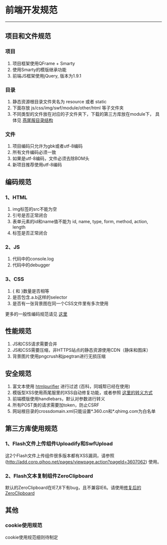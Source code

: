 # 前端开发规范

--- 


## 项目和文件规范

### 项目

1. 项目框架使用QFrame + Smarty
1. 使用Smarty的模版继承功能
1. 前端JS框架使用jQuery, 版本为1.9.1

### 目录

1. 静态资源根目录文件夹名为 resource 或者 static
1. 下面存放 js/css/img/swf/module/other/html 等子文件夹
1. 不同类型的文件放在对应的子文件夹下，下载的第三方库放在module下， 具体见 [燕尾服目录结构](http://stc.qiwoo.org/introduce#regular)

### 文件

1. 项目编码只允许为gbk或者utf-8编码
1. 所有文件编码必须一致
1. 如果是utf-8编码，文件必须去除BOM头
1. 新项目推荐使用utf-8编码


## 编码规范

### 1、HTML

1. img标签的src不能为空
1. 引号是否正常闭合
1. 表单元素的id和name值不能为 id, name, type, form, method, action, length
1. 标签是否正常闭合

### 2、JS

1. 代码中的console.log 
1. 代码中的debugger

### 3、CSS

1. { 和 }数量是否相等
1. 是否包含.a.b这样的selector
1. 是否有一张背景图在同一个CSS文件里有多次使用

更多的一般性编码规范请见 [这里](http://add.corp.qihoo.net:8360/pages/viewpage.action?pageId=2294973)

## 性能规范

1. JS和CSS请求需要合并
1. JS和CSS需要压缩，非HTTPS站点的静态资源使用CDN（静床和图床）
1. 背景图片使用pngcrush和jpegtran进行无损压缩

## 安全规范

1. 富文本使用 [htmlpurifier](http://htmlpurifier.org/) 进行过滤 (百科，同城帮已经在使用)
1. 模版型XSS使用燕尾服里的XSS自动修复功能，或者参照 [这里的转义方式](http://add.corp.qihoo.net:8360/pages/viewpage.action?pageId=8044000)
1. 前端模版使用handlebars，默认对参数进行转义
1. 所有POST类的请求需要加token，防止CSRF
1. 网站根目录的crossdomain.xml只能设置\*.360.cn和\*.qhimg.com为白名单

## 第三方库使用规范

### 1、Flash文件上传组件Uploadify和SwfUpload

这2个Flash文件上传组件很多版本都有XSS漏洞，请参照(http://add.corp.qihoo.net/pages/viewpage.action?pageId=3607062) 使用。

### 2、Flash文本复制组件ZeroClipboard

默认的ZeroClipboard在IE7,8下有bug，且不兼容IE6。请使用[修复后的ZeroClipboard](http://www.qiwoo.org/qiwoo/web/detail.html?name=ZeroClipboard)

## 其他

### cookie使用规范

cookie使用规范细则待制定
